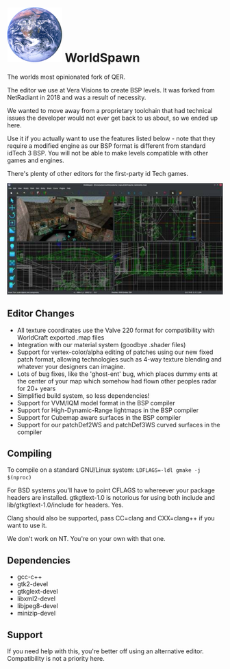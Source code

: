 # ![WorldSpawn Logo](icon.png) WorldSpawn
The worlds most opinionated fork of QER.

The editor we use at Vera Visions to create BSP levels.
It was forked from NetRadiant in 2018 and was a result of necessity.

We wanted to move away from a proprietary toolchain that had technical issues the developer would not ever get back to us about, so we ended up here.

Use it if you actually want to use the features listed below - note that they require a modified engine as our BSP format is different from standard idTech 3 BSP.
You will not be able to make levels compatible with other games and engines.

There's plenty of other editors for the first-party id Tech games.

![Screenshot](docs/screen.jpg)

## Editor Changes
- All texture coordinates use the Valve 220 format for compatibility with WorldCraft exported .map files
- Integration with our material system (goodbye .shader files)
- Support for vertex-color/alpha editing of patches using our new fixed patch format, allowing technologies such as 4-way texture blending and whatever your designers can imagine.
- Lots of bug fixes, like the 'ghost-ent' bug, which places dummy ents at the center of your map which somehow had flown other peoples radar for 20+ years
- Simplified build system, so less dependencies!
- Support for VVM/IQM model format in the BSP compiler
- Support for High-Dynamic-Range lightmaps in the BSP compiler
- Support for Cubemap aware surfaces in the BSP compiler
- Support for our patchDef2WS and patchDef3WS curved surfaces in the compiler

## Compiling
To compile on a standard GNU/Linux system:
`LDFLAGS=-ldl gmake -j $(nproc)`

For BSD systems you'll have to point CFLAGS to whereever your package headers are installed.
gtkgtlext-1.0 is notorious for using both include and lib/gtkgtlext-1.0/include for headers. Yes.

Clang should also be supported, pass CC=clang and CXX=clang++ if you want to use it.

We don't work on NT. You're on your own with that one.

## Dependencies
* gcc-c++
* gtk2-devel
* gtkglext-devel
* libxml2-devel
* libjpeg8-devel
* minizip-devel

## Support
If you need help with this, you're better off using an alternative editor.
Compatibility is not a priority here.
